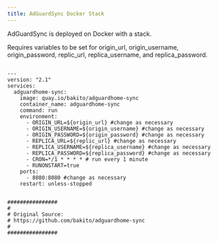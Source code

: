 ```yaml
---
title: AdGuardSync Docker Stack
---
```


AdGuardSync is deployed on Docker with a stack.

Requires variables to be set for origin_url, origin_username, origin_password, replic_url, replica_username, and replica_password.

```

---
version: "2.1"
services:
  adguardhome-sync:
    image: quay.io/bakito/adguardhome-sync
    container_name: adguardhome-sync
    command: run
    environment:
      - ORIGIN_URL=${origin_url} #change as necessary
      - ORIGIN_USERNAME=${origin_username} #change as necessary
      - ORIGIN_PASSWORD=${origin_password} #change as necessary
      - REPLICA_URL=${replic_url} #change as necessary
      - REPLICA_USERNAME=${replica_username} #change as necessary
      - REPLICA_PASSWORD=${replica_password} #change as necessary
      - CRON=*/1 * * * * # run every 1 minute
      - RUNONSTART=true
    ports:
      - 8080:8080 #change as necessary
    restart: unless-stopped    
    
    
################
#
# Original Source: 
# https://github.com/bakito/adguardhome-sync
#
################

```
